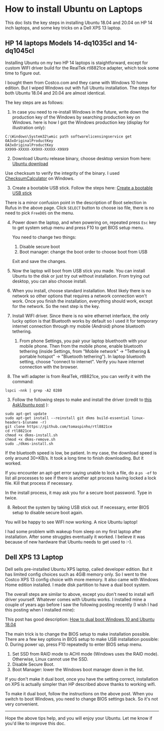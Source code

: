 # How to install Ubuntu on Laptops

This doc lists the key steps in installing Ubuntu 18.04 and 20.04 on HP 14 inch laptops, and some key tricks on a Dell XPS 13 laptop.

## HP 14 laptops Models 14-dq1035cl and 14-dq1045cl

Installing Ubuntu on my two HP 14 laptops is staightforward, except for custom WIFI driver build for the RealTek rtl8821ce adapter, which took some time to figure out.

I bought them from Costco.com and they came with Windows 10 home edition. But I wiped Windows out with full Ubuntu installation.
The steps for both Ubuntu 18.04 and 20.04 are almost identical.

The key steps are as follows:

1. In case you need to re-install Windows in the future, write down the production key of the Windows by searching production key on Windows.
here is how I got the Windows production key (display for illustration only):
```
C:\Windows\System32\wmic path softwarelicensingservice get OA3xOriginalProductKey
OA3xOriginalProductKey
XX999-XXXXX-XX9XX-XXXXX-X99X9
```

2. Download Ubuntu release binary, choose desktop version from here: [Ubuntu download](https://ubuntu.com/download/desktop)

  Use checksum to verify the integrity of the binary. I used [ChecksumCalculator](http://www.tucows.com/preview/1477381/Checksum-Calculator) on Windows.

3. Create a bootable USB stick. Follow the steps here: [Create a bootable USB stick](https://ubuntu.com/tutorials/tutorial-create-a-usb-stick-on-windows#1-overview)

 There is a minor confusion point in the description of Boot selection in Rufus in the above page. Click `SELECT` button to choose iso file, there is no need to pick `FreeDOS` on the menu.

4. Power down the laptop, and when powering on, repeated press `Esc` key to get system setup menu and press F10 to get BIOS setup menu.

   You need to change two things:

   1. Disable secure boot
   2. Boot manager: change the boot order to choose boot from USB

   Exit and save the changes.

5. Now the laptop will boot from USB stick you made. You can install Ubuntu to the disk or just try out without installation. From trying out desktop,
you can also choose install.

6. When you install, choose standard installation. Most likely there is no network so other options that requires a network connection won't work. Once you finish the installation, everything should work, except for the network. So the next step is the key.

7. Install WIFI driver. Since there is no wire ethernet interface, the only lucky option is that Bluetooth works by default so I used it for temporary
 internet connection through my mobile (Android) phone bluetooth tethering.

   1. From phone Settings, you pair your laptop bluethooth with your mobile phone. Then from the mobile phone, enable bluetooth tethering
 (inside Settings, from "Mobile network" -> "Tethering & portable hotspot" -> "Bluetooth tethering"). In laptop bluetooth setting, choose "connect to internet". Verify you have internet connection with the browser.

  2. The wifi adapter is from RealTek, rtl8821ce, you can verify it with the command:
```
lspci -nnk | grep -A2 0280
```

  3. Follow the following steps to make and install the driver (credit to [this AskUbuntu post](https://askubuntu.com/questions/1071299/how-to-install-wi-fi-driver-for-realtek-rtl8821ce-on-ubuntu-18-04) ):
```
sudo apt-get update
sudo apt-get install --reinstall git dkms build-essential linux-headers-$(uname -r)
git clone https://github.com/tomaspinho/rtl8821ce
cd rtl8821ce
chmod +x dkms-install.sh
chmod +x dkms-remove.sh
sudo ./dkms-install.sh
```
   If the bluetooth speed is low, be patient. In my case, the download speed is only around 30+KB/s. It took a long time to finish downloading. But it worked.

   If you encounter an apt-get error saying unable to lock a file, do a `ps -ef` to list all processes to see if there is another apt process having locked a lock file. Kill that process if necessary.

   In the install process, it may ask you for a secure boot password. Type in twice.

8. Reboot the system by taking USB stick out. If necessary, enter BIOS setup to disable secure boot again.

You will be happy to see WIFI now working. A nice Ubuntu laptop!

I had some problem with wakeup from sleep on my first laptop after installation. After some struggles eventually it worked.
I believe it was because of new hardware that Ubuntu needs to get used to :-).

## Dell XPS 13 Laptop

Dell sells pre-installed Ubuntu XPS laptop, called developer edition. But it has limited config choices such as 4GiB memory only. So I went to
the Costco XPS 13 config choice with more memory. It also came with Windows Home edition installed. I made disk partition to have a dual boot system.

The overall steps are similar to above, except you don't need to install wifi driver yourself. Whatever comes with Ubuntu works.
I installed mine a couple of years ago before I saw the following posting recently (I wish I had this posting when I installed mine):

This post has good description: [How to dual boot Windows 10 and Ubuntu 18.04](https://medium.com/@pwaterz/how-to-dual-boot-windows-10-and-ubuntu-18-04-on-the-15-inch-dell-xps-9570-with-nvidia-1050ti-gpu-4b9a2901493d)

The main trick is to change the BIOS setup to make installation possible. There are a few key options in BIOS setup to make USB installation possible:
0. During power up, press F10 repeatedly to enter BIOS setup menu.
1. Set SSD from RAID mode to ACHI mode (Windows uses the RAID mode). Otherwise, Linux cannot use the SSD.
2. Disable Secure Boot.
3. Boot Manager: lower the Windows boot manager down in the list.

If you don't make it dual boot, once you have the setting correct, installation on XPS is actually simpler than HP described above thanks to working wifi.

To make it dual boot, follow the instructions on the above post. When you switch to boot Windows, you need to change BIOS settings back. So it's not very convenient.

----
Hope the above tips help, and you will enjoy your Ubuntu. Let me know if you'd like to improve this doc.

